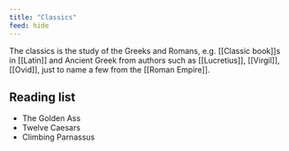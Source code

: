 ```yaml
---
title: "Classics"
feed: hide
---
```


The classics is the study of the Greeks and Romans, e.g. [[Classic book]]s in [[Latin]] and Ancient Greek from authors such as [[Lucretius]], [[Virgil]], [[Ovid]], just to name a few from the [[Roman Empire]]. 

## Reading list

* The Golden Ass
* Twelve Caesars
* Climbing Parnassus
